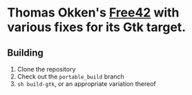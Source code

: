 # Thomas Okken's [Free42](http://thomasokken.com/free42/) with various fixes for its Gtk target.

## Building
1. Clone the repository
1. Check out the `portable_build` branch
1. `sh build-gtk`, or an appropriate variation thereof
